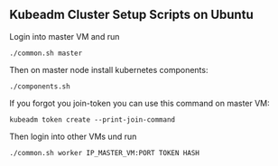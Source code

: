 ## Kubeadm Cluster Setup Scripts on Ubuntu
Login into master VM and run
~~~shell
./common.sh master
~~~

Then on master node install kubernetes components:
~~~shell
./components.sh
~~~

If you forgot you join-token you can use this command on master VM:
~~~shell
kubeadm token create --print-join-command
~~~
Then login into other VMs und run
~~~shell
./common.sh worker IP_MASTER_VM:PORT TOKEN HASH
~~~

